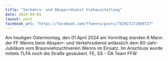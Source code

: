 ```yaml
---
title: "Verkehrs- und Absperrdienst Viehausstellung"
date: 2024-04-01
layout: post
facebook_url: "https://facebook.com/ffwenns/posts/792927272869727"
---
```


Am heutigen Ostermontag, den 01.April 2024 am Vormittag standen 6 Mann der FF Wenns beim Absperr- und Verkehrsdienst anlässlich dem 80-Jahr-Jubiläum vom Braunviehzuchtverein Wenns im Einsatz. Im Anschluss wurde mittels TLFA noch die Straße gesäubert. 
 FE, SS - ÖA Team FFW